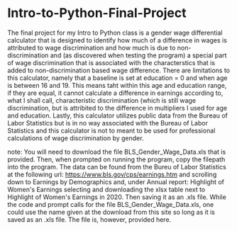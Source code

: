 # Intro-to-Python-Final-Project
The final project for my Intro to Python class is a gender wage differential calculator that is designed to identify how much of a difference in wages is attributed to wage discrimination and how much is due to non-discrimination and (as discovered when testing the program) a special part of wage discrimination that is associated with the characterstics that is added to non-discrimination based wage difference.
There are limitations to this calculator, namely that a baseline is set at education = 0 and when age is between 16 and 19. This means taht within this age and education range, if they are equal, it cannot calculate a difference in earnings according to, what I shall call, characteristic discrimination (which is still wage discrimination, but is attribited to the difference in multipliers I used for age and education.
Lastly, this calculator utilizes public data from the Bureau of Labor Statistics but is in no way associated with the Bureau of Labor Statistics and this calculator is not to meant to be used for professional calculations of wage discrimination by gender.

note: You will need to download the file BLS_Gender_Wage_Data.xls that is provided. Then, when prompted on running the program, copy the filepath into the program.
The data can be found from the Bureu of Labor Statistics at the following url: https://www.bls.gov/cps/earnings.htm and scrolling down to Earnings by Demographics and, under Annual report: Highlight of Women's Earnings selecting and downloading the xlsx table next to  Highlight of Women's Earnings in 2020. Then saving it as an .xls file. While the code and prompt calls for the file BLS_Gender_Wage_Data.xls, one could use the name given at the download from this site so long as it is saved as an .xls file. The file is, however, provided here.

